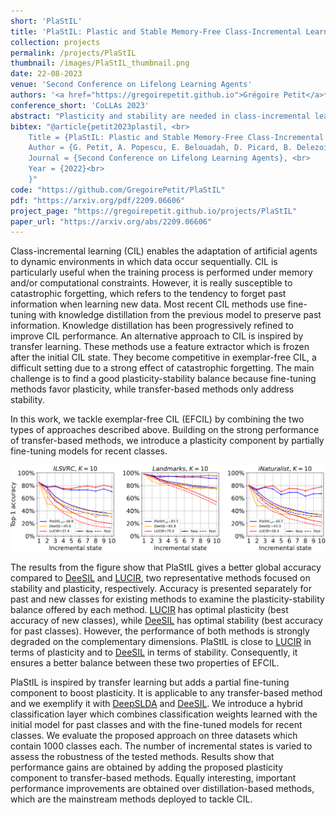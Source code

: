 ```yaml
---
short: 'PlaStIL'
title: 'PlaStIL: Plastic and Stable Memory-Free Class-Incremental Learning'
collection: projects
permalink: /projects/PlaStIL
thumbnail: /images/PlaStIL_thumbnail.png
date: 22-08-2023
venue: 'Second Conference on Lifelong Learning Agents'
authors: '<a href="https://gregoirepetit.github.io">Grégoire Petit</a>*, <a href="https://scholar.google.com/citations?user=fjsa2GYAAAAJ">Adrian Popescu</a>, <a href="https://scholar.google.com/citations?user=hivcTB0AAAAJ">Eden Belouadah</a>, <a href="https://davidpicard.github.io">David Picard</a> and <a href="https://scholar.google.fr/citations?user=IZczNpUAAAAJ">Bertrand Delezoide</a> ' 
conference_short: 'CoLLAs 2023'
abstract: "Plasticity and stability are needed in class-incremental learning in order to learn from new data while preserving past knowledge. Due to catastrophic forgetting, finding a compromise between these two properties is particularly challenging when no memory buffer is available. Mainstream methods need to store two deep models since they integrate new classes using fine tuning with knowledge distillation from the previous incremental state. We propose a method which has similar number of parameters but distributes them differently in order to find a better balance between plasticity and stability. Following an approach already deployed by transfer-based incremental methods, we freeze the feature extractor after the initial state. Classes in the oldest incremental states are trained with this frozen extractor to ensure stability. Recent classes are predicted using partially fine-tuned models in order to introduce plasticity. Our proposed plasticity layer can be incorporated to any transfer-based method designed for memory-free incremental learning, and we apply it to two such methods. Evaluation is done with three large-scale datasets. Results show that performance gains are obtained in all tested configurations compared to existing methods. "
bibtex: "@article{petit2023plastil, <br>
    Title = {PlaStIL: Plastic and Stable Memory-Free Class-Incremental Learning}, <br>
    Author = {G. Petit, A. Popescu, E. Belouadah, D. Picard, B. Delezoide}, <br>
    Journal = {Second Conference on Lifelong Learning Agents}, <br>
    Year = {2022}<br>
    }"
code: "https://github.com/GregoirePetit/PlaStIL"
pdf: "https://arxiv.org/pdf/2209.06606"
project_page: "https://gregoirepetit.github.io/projects/PlaStIL"
paper_url: "https://arxiv.org/abs/2209.06606"
---
```


Class-incremental learning (CIL) enables the adaptation of artificial agents to dynamic environments in which data occur sequentially.
CIL is particularly useful when the training process is performed under memory and/or computational constraints. However, it is really susceptible to catastrophic forgetting, which refers to the tendency to forget past information when learning new data. Most recent CIL methods use fine-tuning with knowledge distillation from the previous model to preserve past information.
Knowledge distillation has been progressively refined to improve CIL performance.
An alternative approach to CIL is inspired by transfer learning. These methods use a feature extractor which is frozen after the initial CIL state. They become competitive in exemplar-free CIL, a difficult setting due to a strong effect of catastrophic forgetting.
The main challenge is to find a good plasticity-stability balance because fine-tuning methods favor plasticity, while transfer-based methods only address stability.

In this work, we tackle exemplar-free CIL (EFCIL) by combining the two types of approaches described above.
Building on the strong performance of transfer-based methods, we introduce a plasticity component by partially fine-tuning models for recent classes.

![PlaStIL comparisons](https://github.com/GregoirePetit/gregoirepetit.github.io/blob/main/images/plastil_graphs.png)

The results from the figure show that PlaStIL gives a better global accuracy compared to [DeeSIL](https://arxiv.org/abs/1808.06396) and [LUCIR](https://openaccess.thecvf.com/content_CVPR_2019/html/Hou_Learning_a_Unified_Classifier_Incrementally_via_Rebalancing_CVPR_2019_paper.html), two representative methods focused on stability and plasticity, respectively.
Accuracy is presented separately for past and new classes for existing methods to examine the plasticity-stability balance offered by each method.
[LUCIR](https://openaccess.thecvf.com/content_CVPR_2019/html/Hou_Learning_a_Unified_Classifier_Incrementally_via_Rebalancing_CVPR_2019_paper.html) has optimal plasticity (best accuracy of new classes), while [DeeSIL](https://arxiv.org/abs/1808.06396) has optimal stability (best accuracy for past classes).
However, the performance of both methods is strongly degraded on the complementary dimensions.
PlaStIL is close to [LUCIR](https://openaccess.thecvf.com/content_CVPR_2019/html/Hou_Learning_a_Unified_Classifier_Incrementally_via_Rebalancing_CVPR_2019_paper.html) in terms of plasticity and to [DeeSIL](https://arxiv.org/abs/1808.06396) in terms of stability.
Consequently, it ensures a better balance between these two properties of EFCIL.

PlaStIL is inspired by transfer learning but adds a partial fine-tuning component to boost plasticity.
It is applicable to any transfer-based method and we exemplify it with [DeepSLDA](https://github.com/tyler-hayes/Deep_SLDA) and [DeeSIL](https://arxiv.org/abs/1808.06396).
We introduce a hybrid classification layer which combines classification weights learned with the initial model for past classes and with the fine-tuned models for recent classes.
We evaluate the proposed approach on three datasets which contain 1000 classes each.
The number of incremental states is varied to assess the robustness of the tested methods.
Results show that performance gains are obtained by adding the proposed plasticity component to transfer-based methods.
Equally interesting, important performance improvements are obtained over distillation-based methods, which are the mainstream methods deployed to tackle CIL.

